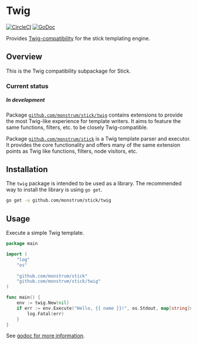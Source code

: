 Twig
====

[![CircleCI](https://circleci.com/gh/monstrum/stick/tree/main.svg?style=shield)](https://circleci.com/gh/monstrum/stick/tree/main)
[![GoDoc](https://godoc.org/github.com/monstrum/stick/twig?status.svg)](https://godoc.org/github.com/monstrum/stick/twig)

Provides [Twig-compatibility](http://twig.sensiolabs.org/) for the stick
templating engine.


Overview
--------

This is the Twig compatibility subpackage for Stick.

### Current status

##### In development

Package
[`github.com/monstrum/stick/twig`](https://github.com/monstrum/stick/tree/master/twig)
contains extensions to provide the most Twig-like experience for
template writers. It aims to feature the same functions, filters, etc.
to be closely Twig-compatible.

Package
[`github.com/monstrum/stick`](https://github.com/monstrum/stick)
is a Twig template parser and executor. It provides the core
functionality and offers many of the same extension points as Twig like
functions, filters, node visitors, etc.


Installation
------------

The `twig` package is intended to be used as a library. The recommended
way to install the library is using `go get`.

```bash
go get -u github.com/monstrum/stick/twig
```


Usage
-----

Execute a simple Twig template.

```go
package main

import (
	"log"
	"os"
	
	"github.com/monstrum/stick"
	"github.com/monstrum/stick/twig"
)

func main() {
    env := twig.New(nil)
	if err := env.Execute("Hello, {{ name }}!", os.Stdout, map[string]stick.Value{"name": "Tyler"}); err != nil {
		log.Fatal(err)
	}
}
```

See [godoc for more information](https://pkg.go.dev/github.com/monstrum/stick/twig).

